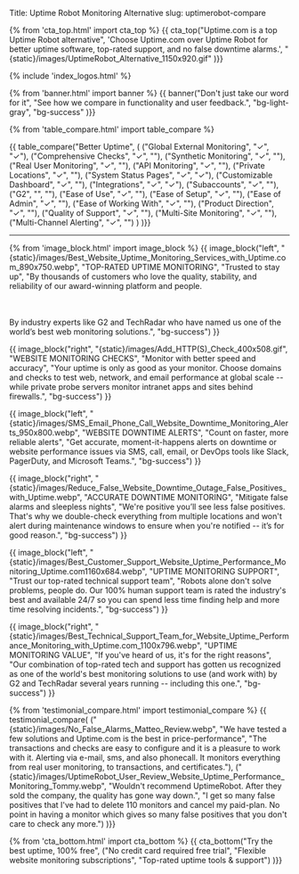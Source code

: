Title: Uptime Robot Monitoring Alternative
slug: uptimerobot-compare

{% from 'cta_top.html' import cta_top %} 
{{ cta_top("Uptime.com is a top Uptime Robot alternative",
  'Choose Uptime.com over Uptime Robot for better uptime software, top-rated support, and no false downtime alarms.',
  "{static}/images/UptimeRobot_Alternative_1150x920.gif"
)}}


 <div class="container bg-white my-5">
  {% include 'index_logos.html' %}
 </div>


{% from 'banner.html' import banner %} 
{{ banner("<span class='text-success'>Don't just take our word for it</span>",
  "See how we compare in functionality and user feedback.",
  "bg-light-gray",
  "bg-success"
)}}


{% from 'table_compare.html' import table_compare %} 
<div class="container bg-white my-5">
  {{ table_compare("Better Uptime",
    (
      ("Global External Monitoring", "✓", "✓"),
      ("Comprehensive Checks", "✓", ""),
      ("Synthetic Monitoring", "✓", ""),
      ("Real User Monitoring", "✓", ""),
      ("API Monitoring", "✓", ""),
      ("Private Locations", "✓", ""),
      ("System Status Pages", "✓", "✓"),
      ("Customizable Dashboard", "✓", ""),
      ("Integrations", "✓", "✓"),
      ("Subaccounts", "✓", ""),
      ("G2", "", ""),
      ("Ease of Use", "✓", ""),
      ("Ease of Setup", "✓", ""),
      ("Ease of Admin", "✓", ""),
      ("Ease of Working With", "✓", ""),
      ("Product Direction", "✓", ""),
      ("Quality of Support", "✓", ""),
      ("Multi-Site Monitoring", "✓", ""),
      ("Multi-Channel Alerting", "✓", "")
    )
  )}}
  <hr class="mt-5 bg-success">
</div>


{% from 'image_block.html' import image_block %}
{{ image_block("left", "{static}/images/Best_Website_Uptime_Monitoring_Services_with_Uptime.com_890x750.webp",
"TOP-RATED UPTIME MONITORING",
"Trusted to stay up",
"By thousands of customers who love the quality, stability, and reliability of our award-winning platform and people.

<br/><br/>By industry experts like G2 and TechRadar who have named us one of the world’s best web monitoring solutions.",
"bg-success") }}

{{ image_block("right", "{static}/images/Add_HTTP(S)_Check_400x508.gif",
"WEBSITE MONITORING CHECKS",
"Monitor with better speed and accuracy",
"Your uptime is only as good as your monitor. Choose domains and checks to test web, network, and email performance at global scale -- while private probe servers monitor intranet apps and sites behind firewalls.",
"bg-success") }}

{{ image_block("left", "{static}/images/SMS_Email_Phone_Call_Website_Downtime_Monitoring_Alerts_950x800.webp",
"WEBSITE DOWNTIME ALERTS",
"Count on faster, more reliable alerts",
"Get accurate, moment-it-happens alerts on downtime or website performance issues via SMS, call, email, or DevOps tools like Slack, PagerDuty, and Microsoft Teams.",
"bg-success") }}

{{ image_block("right", "{static}/images/Reduce_False_Website_Downtime_Outage_False_Positives_with_Uptime.webp",
"ACCURATE DOWNTIME MONITORING",
"Mitigate false alarms and sleepless nights",
"We're positive you’ll see less false positives. That's why we double-check everything from multiple locations and won't alert during maintenance windows to ensure when you're notified -- it’s for good reason.",
"bg-success") }}

{{ image_block("left", "{static}/images/Best_Customer_Support_Website_Uptime_Performance_Monitoring_Uptime.com1160x684.webp",
"UPTIME MONITORING SUPPORT",
"Trust our top-rated technical support team",
"Robots alone don't solve problems, people do. Our 100% human support team is rated the industry's best and available 24/7 so you can spend less time finding help and more time resolving incidents.",
"bg-success") }}

{{ image_block("right", "{static}/images/Best_Technical_Support_Team_for_Website_Uptime_Performance_Monitoring_with_Uptime.com_1100x796.webp",
"UPTIME MONITORING VALUE",
"If you've heard of us, it's for the right reasons",
"Our combination of top-rated tech and support has gotten us recognized as one of the world's best monitoring solutions to use (and work with) by G2 and TechRadar several years running -- including this one.",
"bg-success") }}


{% from 'testimonial_compare.html' import testimonial_compare %}
{{ testimonial_compare(
  ("{static}/images/No_False_Alarms_Matteo_Review.webp",
  "We have tested a few solutions and Uptime.com is the best in price-performance",
  "The transactions and checks are easy to configure and it is a pleasure to work with it. Alerting via e-mail, sms, and also phonecall. It monitors everything from real user monitoring, to transactions, and certificates."),
  ("{static}/images/UptimeRobot_User_Review_Website_Uptime_Performance_Monitoring_Tommy.webp",
  "Wouldn't recommend UptimeRobot. After they sold the company, the quality has gone way down.",
  "I get so many false positives that I've had to delete 110 monitors and cancel my paid-plan. No point in having a monitor which gives so many false positives that you don't care to check any more.")
  )}}


{% from 'cta_bottom.html' import cta_bottom %} 
{{ cta_bottom("Try the best uptime, 100% free",
  ("No credit card required free trial", 
  "Flexible website monitoring subscriptions",
  "Top-rated uptime tools & support")
  )}}
